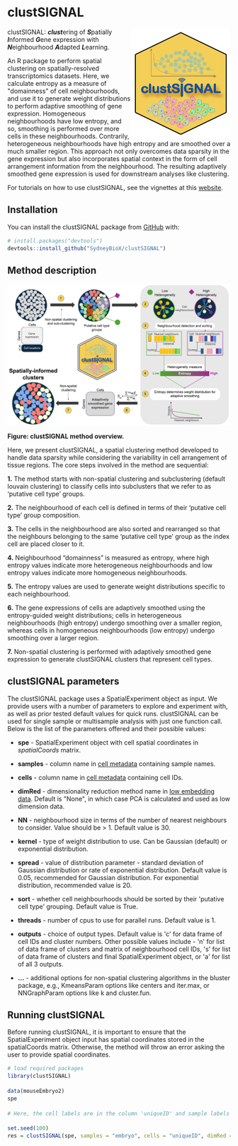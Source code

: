 # clustSIGNAL

<img src="man/figures/clustSIGNAL_hex.png" align="right" height="250" width="225"/>

clustSIGNAL: ***clust***ering of ***S***patially ***I***nformed ***G***ene expression with ***N***eighbourhood ***A***dapted ***L***earning.

An R package to perform spatial clustering on spatially-resolved transcriptomics datasets. Here, we calculate entropy as a measure of "domainness" of cell neighbourhoods, and use it to generate weight distributions to perform adaptive smoothing of gene expression. Homogeneous neighbourhoods have low entropy, and so, smoothing is performed over more cells in these neighbourhoods. Contrarily, heterogeneous neighbourhoods have high entropy and are smoothed over a much smaller region. This approach not only overcomes data sparsity in the gene expression but also incorporates spatial context in the form of cell arrangement information from the neighbourhood. The resulting adaptively smoothed gene expression is used for downstream analyses like clustering.

For tutorials on how to use clustSIGNAL, see the vignettes at this [website](https://sydneybiox.github.io/clustSIGNAL/).

## Installation

You can install the clustSIGNAL package from [GitHub](https://github.com/SydneyBioX/clustSIGNAL) with:

``` r
# install.packages("devtools")
devtools::install_github("SydneyBioX/clustSIGNAL")
```

## Method description

<img src="man/figures/Fig1_schematic.png" align="middle"/>

**Figure: clustSIGNAL method overview.**

Here, we present clustSIGNAL, a spatial clustering method developed to handle data sparsity while considering the variability in cell arrangement of tissue regions. The core steps involved in the method are sequential:

**1.** The method starts with non-spatial clustering and subclustering (default louvain clustering) to classify cells into subclusters that we refer to as ‘putative cell type’ groups.

**2.** The neighbourhood of each cell is defined in terms of their ‘putative cell type’ group composition.

**3.** The cells in the neighbourhood are also sorted and rearranged so that the neighbours belonging to the same ‘putative cell type’ group as the index cell are placed closer to it.

**4.** Neighbourhood “domainness” is measured as entropy, where high entropy values indicate more heterogeneous neighbourhoods and low entropy values indicate more homogeneous neighbourhoods.

**5.** The entropy values are used to generate weight distributions specific to each neighbourhood.

**6.** The gene expressions of cells are adaptively smoothed using the entropy-guided weight distributions; cells in heterogeneous neighbourhoods (high entropy) undergo smoothing over a smaller region, whereas cells in homogeneous neighbourhoods (low entropy) undergo smoothing over a larger region.

**7.** Non-spatial clustering is performed with adaptively smoothed gene expression to generate clustSIGNAL clusters that represent cell types.

## clustSIGNAL parameters

The clustSIGNAL package uses a SpatialExperiment object as input. We provide users with a number of parameters to explore and experiment with, as well as prior tested default values for quick runs. clustSIGNAL can be used for single sample or multisample analysis with just one function call. Below is the list of the parameters offered and their possible values:

-   **spe** - SpatialExperiment object with cell spatial coordinates in *spatialCoords* matrix.

-   **samples** - column name in [cell metadata](## "colData(spe)") containing sample names.

-   **cells** - column name in [cell metadata](## "colData(spe)") containing cell IDs.

-   **dimRed** - dimensionality reduction method name in [low embedding data](## "reducedDimNames(spe)"). Default is "None", in which case PCA is calculated and used as low dimension data.

-   **NN** - neighbourhood size in terms of the number of nearest neighbours to consider. Value should be \> 1. Default value is 30.

-   **kernel** - type of weight distribution to use. Can be Gaussian (default) or exponential distribution.

-   **spread** - value of distribution parameter - standard deviation of Gaussian distribution or rate of exponential distribution. Default value is 0.05, recommended for Gaussian distribution. For exponential distribution, recommended value is 20.

-   **sort** - whether cell neighbourhoods should be sorted by their 'putative cell type' grouping. Default value is True.

-   **threads** - number of cpus to use for parallel runs. Default value is 1.

-   **outputs** - choice of output types. Default value is 'c' for data frame of cell IDs and cluster numbers. Other possible values include - 'n' for list of data frame of clusters and matrix of neighbourhood cell IDs, 's' for list of data frame of clusters and final SpatialExperiment object, or 'a' for list of all 3 outputs.

-   **...** - additional options for non-spatial clustering algorithms in the bluster package, e.g., KmeansParam options like centers and iter.max, or NNGraphParam options like k and cluster.fun.

## Running clustSIGNAL

Before running clustSIGNAL, it is important to ensure that the SpatialExperiment object input has spatial coordinates stored in the spatialCoords matrix. Otherwise, the method will throw an error asking the user to provide spatial coordinates.

``` r
# load required packages
library(clustSIGNAL)

data(mouseEmbryo2)
spe

# Here, the cell labels are in the column 'uniqueID' and sample labels are in 'embryo' column.

set.seed(100)
res = clustSIGNAL(spe, samples = "embryo", cells = "uniqueID", dimRed = "PCA", cluster.fun = "leiden", outputs = "a")
```

